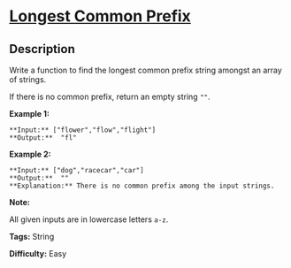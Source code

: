 # [Longest Common Prefix][title]

## Description

Write a function to find the longest common prefix string amongst an array of
strings.

If there is no common prefix, return an empty string `""`.

**Example 1:**

    
    
    **Input:** ["flower","flow","flight"]
    **Output:**  "fl"
    

**Example 2:**

    
    
    **Input:** ["dog","racecar","car"]
    **Output:**  ""
    **Explanation:** There is no common prefix among the input strings.
    

**Note:**

All given inputs are in lowercase letters `a-z`.


**Tags:** String

**Difficulty:** Easy

[title]: https://leetcode.com/problems/longest-common-prefix
